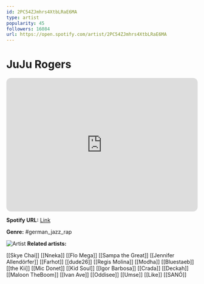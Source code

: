 ```yaml
---
id: 2PC54ZJmhrs4XtbLRaE6MA
type: artist
popularity: 45
followers: 16084
url: https://open.spotify.com/artist/2PC54ZJmhrs4XtbLRaE6MA
---
```

# JuJu Rogers

<iframe style="border-radius:12px" src="https://open.spotify.com/embed/artist/2PC54ZJmhrs4XtbLRaE6MA" width="100%" height="352" frameBorder="0" allowfullscreen="" allow="autoplay; clipboard-write; encrypted-media; fullscreen; picture-in-picture" loading="lazy"></iframe>

**Spotify URL:** [Link](https://open.spotify.com/artist/2PC54ZJmhrs4XtbLRaE6MA)

**Genre:**  #german_jazz_rap

![Artist](https://i.scdn.co/image/ab6761610000e5eb055b9584b24012c475d90b44)
**Related artists:**

[[Skye Chai]]
[[Nneka]]
[[Flo Mega]]
[[Sampa the Great]]
[[Jennifer Allendörfer]]
[[Farhot]]
[[dude26]]
[[Regis Molina]]
[[Modha]]
[[Bluestaeb]]
[[the Kii]]
[[Mic Donet]]
[[Kid Soul]]
[[Igor Barbosa]]
[[Crada]]
[[Deckah]]
[[Maloon TheBoom]]
[[Ivan Ave]]
[[Oddisee]]
[[Umse]]
[[Like]]
[[SANÓ]]
